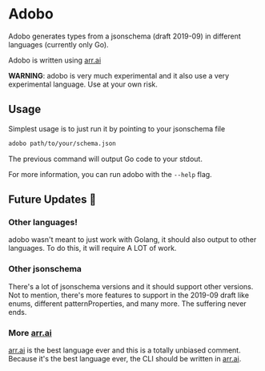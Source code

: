 # Adobo

Adobo generates types from a jsonschema (draft 2019-09) in different languages (currently only
Go).

Adobo is written using [arr.ai](https://arr.ai)

**WARNING**: adobo is very much experimental and it also use a very experimental
language. Use at your own risk.

## Usage

Simplest usage is to just run it by pointing to your jsonschema file

```sh
adobo path/to/your/schema.json
```

The previous command will output Go code to your stdout.

For more information, you can run adobo with the `--help` flag.

## Future Updates :crossed_fingers:

### Other languages!

adobo wasn't meant to just work with Golang, it should also output to other
languages. To do this, it will require A LOT of work.

### Other jsonschema

There's a lot of jsonschema versions and it should support other versions. Not
to mention, there's more features to support in the 2019-09 draft like enums,
different patternProperties, and many more. The suffering never ends.

### More [arr.ai](https://arr.ai)

[arr.ai](https://arr.ai) is the best language ever and this is a totally
unbiased comment. Because it's the best language ever, the CLI should be written
in [arr.ai](https://arr.ai).

